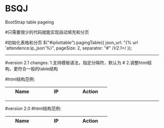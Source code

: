 # BSQJ
BootStrap table pageing

#只需要很少的代码就能实现自动填充和分页

#初始化表格和分页
$("#iplisttable").pagingTable({
    json_url: "{% url 'attendence:ip_json'%}",
    pageSize: 2,
    separator: "#" /*V2.1+*/
});
<hr>
#version 2.1 changes:
1.支持模板语法，指定分隔符，默认为 #
2.调整html结构，更符合一般的table结构

#html结构范例:
<table id="iplisttable" class="table table-bordered table-hover table-striped">
    <thead>
        <tr>
            <th width="20%">Name</th>
            <th width="20%">IP</th>
            <th width="20%">Action</th>
        </tr>
    </thead>
    <tbody>
        <tr pk="#ip#" template=1 style="display: none">
            <td>#name#</td>
            <td>#ip#</td>
            <td>
                <a href="javascript:void(0)" onclick="delIP(this)" class="delip" style="cursor:pointer">
                    <span class="glyphicon glyphicon-floppy-remove"></span> <span>(#ip#)</span>
                </a>
                <a style="cursor:pointer;display:inline-block;margin-left:15px;">
                    <span class="glyphicon glyphicon-edit"></span>
                </a>
            </td>
        </tr>
    </tbody>
</table>

<hr>
#version 2.0
#html结构范例:
<table id="iplisttable" class="table table-bordered table-hover table-striped">
    <thead>
        <tr>
            <th width="20%">Name</th>
            <th width="20%">IP</th>
            <th width="20%">Action</th>
        </tr>
        <tr pk-field="ip" template style="display: none">
            <td data-field="name">Name</td>
            <td data-field="ip">IP</td>
            <td>
                <a href="javascript:void(0)" onclick="delIP(this)" class="delip" style="cursor:pointer">
                    <span class="glyphicon glyphicon-floppy-remove"></span>
                </a>
                <a style="cursor:pointer;display:inline-block;margin-left:15px;">
                    <span class="glyphicon glyphicon-edit"></span>
                </a>
            </td>
        </tr>
    </thead>
    <tbody>
    </tbody>
</table>



